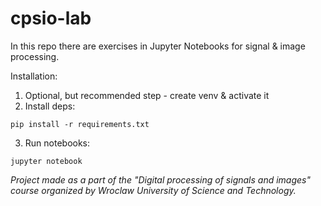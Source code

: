 # cpsio-lab

In this repo there are exercises in Jupyter Notebooks for signal & image processing.

Installation:
1. Optional, but recommended step - create venv & activate it
2. Install deps:
```
pip install -r requirements.txt
```
3. Run notebooks:
```
jupyter notebook
```

*Project made as a part of the "Digital processing of signals and images" course organized by Wroclaw University of Science and Technology.*